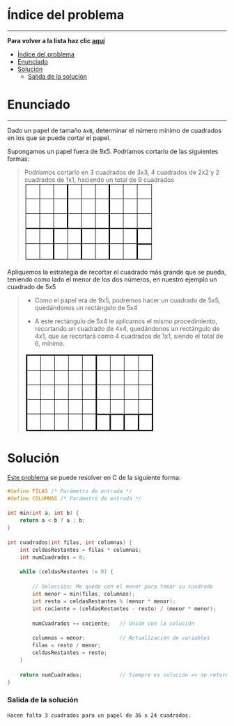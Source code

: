 # Índice del problema

***

**Para volver a la lista haz clic [aquí](./Index.md)**

<!-- TOC -->
* [Índice del problema](#índice-del-problema)
* [Enunciado](#enunciado)
* [Solución](#solución)
    * [Salida de la solución](#salida-de-la-solución)
<!-- TOC -->

# Enunciado

***

Dado un papel de tamaño ``AxB``, determinar el número mínimo de 
cuadrados en los que se puede cortar el papel.

Supongamos un papel fuera de 9x5. Podríamos cortarlo de las
siguientes formas:

> Podríamos cortarlo en 3 cuadrados de 3x3, 4 cuadrados 
> de 2x2 y 2 cuadrados de 1x1, haciendo un total de 9 cuadrados
> ![descripcion](./tele1_1.png "titulo")

Apliquemos la estrategia de recortar el cuadrado más grande 
que se pueda, teniendo como lado el menor de los dos números,
en nuestro ejemplo un cuadrado de 5x5

> * Como el papel era de 9x5, podremos hacer un cuadrado de 5x5, 
>   quedándonos un rectángulo de 5x4
> 
> 
> * A este rectángulo de 5x4 le aplicamos el mismo procedimiento,
>   recortando un cuadrado de 4x4, quedándonos un rectángulo de
>   4x1, que se recortará como 4 cuadrados de 1x1, siendo el total
>   de 6, mínimo.
> 
> ![descripcion](./tele1_2.png "titulo")

# Solución
[Este problema](#enunciado) se puede resolver en C de la siguiente forma:
```c
#define FILAS /* Parámetro de entrada */
#define COLUMNAS /* Parámetro de entrada */

int min(int a, int b) {
    return a < b ? a : b;
}

int cuadrados(int filas, int columnas) {
    int celdasRestantes = filas * columnas;
    int numCuadrados = 0;

    while (celdasRestantes != 0) {

        // Selección: Me quedo con el menor para tomar su cuadrado
        int menor = min(filas, columnas);
        int resto = celdasRestantes % (menor * menor);
        int cociente = (celdasRestantes - resto) / (menor * menor);

        numCuadrados += cociente;   // Unión con la solución

        columnas = menor;           // Actualización de variables
        filas = resto / menor;
        celdasRestantes = resto;
    }

    return numCuadrados;            // Siempre es solución => se retorna
}
```

### Salida de la solución

```
Hacen falta 3 cuadrados para un papel de 36 x 24 cuadrados.
```